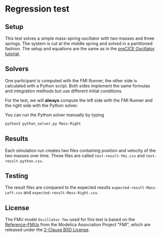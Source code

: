 # Regression test

## Setup

This test solves a simple mass-spring oscillator with two masses and three springs. The system is cut at the middle spring and solved in a partitioned fashion. The setup and equations are the same as in the [preCICE Oscillator tutorial](https://github.com/precice/tutorials/tree/master/oscillator).

## Solvers

One participant is computed with the FMI Runner, the other side is calculated with a Python script. Both sides implement the same formulas and integration methods but use different initial conditions.

For the test, we will **always** compute the left side with the FMI Runner and the right side with the Python solver.

You can run the Python solver manually by typing

```bash
python3 python_solver.py Mass-Right
```

## Results

Each simulation run creates two files containing position and velocity of the two masses over time. These files are called `test-result-fmi.csv` and `test-result-python.csv`.

## Testing

The result files are compared to the expected results `expected-result-Mass-Left.csv` and `expected-result-Mass-Right.csv`.

## License

The FMU model `Oscillator.fmu` used for this test is based on the [Reference-FMUs](https://github.com/modelica/Reference-FMUs) from the Modelica Association Project "FMI", which are released under the [2-Clause BSD License](https://github.com/precice/fmi-runner/thirdparty/LICENSE.txt). 
